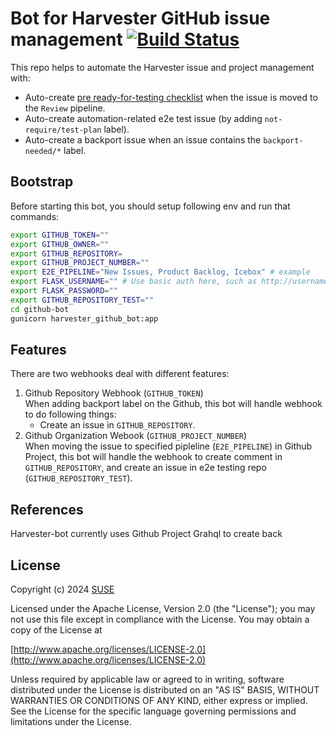 # Bot for Harvester GitHub issue management [![Build Status](https://drone-publish.rancher.io/api/badges/harvester/bot/status.svg)](https://drone-publish.rancher.io/harvester/bot)

This repo helps to automate the Harvester issue and project management with:
- Auto-create [pre ready-for-testing checklist](./github-bot/harvester_github_bot/templates/pre-merge.md) when the issue is moved to the `Review` pipeline.
- Auto-create automation-related e2e test issue (by adding `not-require/test-plan` label).
- Auto-create a backport issue when an issue contains the `backport-needed/*` label.

## Bootstrap

Before starting this bot, you should setup following env and run that commands:

```sh
export GITHUB_TOKEN="" 
export GITHUB_OWNER="" 
export GITHUB_REPOSITORY=
export GITHUB_PROJECT_NUMBER=""
export E2E_PIPELINE="New Issues, Product Backlog, Icebox" # example
export FLASK_USERNAME="" # Use basic auth here, such as http://username:passowrd@localhost:8080
export FLASK_PASSWORD=""
export GITHUB_REPOSITORY_TEST=""
cd github-bot
gunicorn harvester_github_bot:app
```

## Features

There are two webhooks deal with different features:

1. Github Repository Webhook (`GITHUB_TOKEN`)  
    When adding backport label on the Github, this bot will handle webhook to do following things:
    - Create an issue in `GITHUB_REPOSITORY`.
2. Github Organization Webook (`GITHUB_PROJECT_NUMBER`)  
    When moving the issue to specified pipleline (`E2E_PIPELINE`) in Github Project, this bot will handle the webhook to create comment in `GITHUB_REPOSITORY`, and create an issue in e2e testing repo (`GITHUB_REPOSITORY_TEST`).

## References

Harvester-bot currently uses Github Project Grahql to create back

## License
Copyright (c) 2024 [SUSE](https://www.suse.com/)

Licensed under the Apache License, Version 2.0 (the "License");
you may not use this file except in compliance with the License.
You may obtain a copy of the License at

[http://www.apache.org/licenses/LICENSE-2.0](http://www.apache.org/licenses/LICENSE-2.0)

Unless required by applicable law or agreed to in writing, software
distributed under the License is distributed on an "AS IS" BASIS,
WITHOUT WARRANTIES OR CONDITIONS OF ANY KIND, either express or implied.
See the License for the specific language governing permissions and
limitations under the License.
